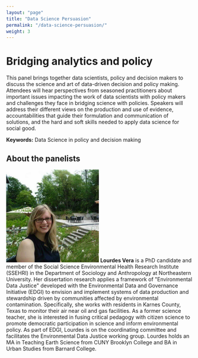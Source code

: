 ```yaml
---
layout: "page"
title: "Data Science Persuasion"
permalink: "/data-science-persuasion/"
weight: 3
---
```

  
# Bridging analytics and policy
This panel brings together data scientists, policy and decision makers to discuss the science and art of data-driven decision and policy making. 
Attendees will hear perspectives from seasoned practitioners about important issues impacting the work of data scientists with policy makers and challenges 
they face in bridging science with policies. Speakers will address their different views on the production and use of evidence, accountabilities that guide 
their formulation and communication of solutions, and the hard and soft skills needed to apply data science for social good.


**Keywords:** Data Science in policy and decision making


## About the panelists

<img src="../../images/headshots/Aimee_Schwab.jpg" width="250" height="250"> **Lourdes Vera** is a PhD candidate and member of the Social Science Environmental Health Research Institute (SSEHRI) in the Department of Sociology and Anthropology at Northeastern University. Her dissertation research applies a framework of "Environmental Data Justice" developed with the Environmental Data and Governance Initiative (EDGI) to envision and implement systems of data production and stewardship driven by communities affected by environmental contamination. Specifically, she works with residents in Karnes County, Texas to monitor their air near oil and gas facilities. As a former science teacher, she is interested in fusing critical pedagogy with citizen science to promote democratic participation in science and inform environmental policy. As part of EDGI, Lourdes is on the coordinating committee and facilitates the Environmental Data Justice working group. Lourdes holds an MA in Teaching Earth Science from CUNY Brooklyn College and BA in Urban Studies from Barnard College.
